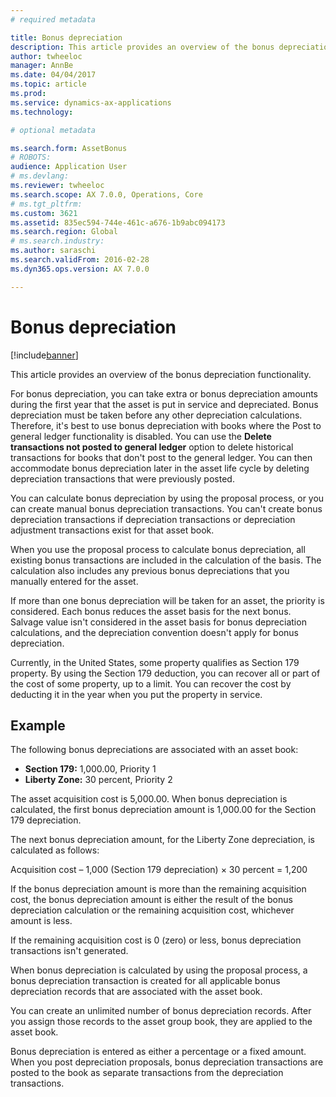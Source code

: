 ```yaml
---
# required metadata

title: Bonus depreciation
description: This article provides an overview of the bonus depreciation functionality.
author: twheeloc
manager: AnnBe
ms.date: 04/04/2017
ms.topic: article
ms.prod: 
ms.service: dynamics-ax-applications
ms.technology: 

# optional metadata

ms.search.form: AssetBonus
# ROBOTS: 
audience: Application User
# ms.devlang: 
ms.reviewer: twheeloc
ms.search.scope: AX 7.0.0, Operations, Core
# ms.tgt_pltfrm: 
ms.custom: 3621
ms.assetid: 835ec594-744e-461c-a676-1b9abc094173
ms.search.region: Global
# ms.search.industry: 
ms.author: saraschi
ms.search.validFrom: 2016-02-28
ms.dyn365.ops.version: AX 7.0.0

---
```


# Bonus depreciation

[!include[banner](../includes/banner.md)]


This article provides an overview of the bonus depreciation functionality.

For bonus depreciation, you can take extra or bonus depreciation amounts during the first year that the asset is put in service and depreciated. Bonus depreciation must be taken before any other depreciation calculations. Therefore, it's best to use bonus depreciation with books where the Post to general ledger functionality is disabled. You can use the **Delete transactions not posted to general ledger** option to delete historical transactions for books that don't post to the general ledger. You can then accommodate bonus depreciation later in the asset life cycle by deleting depreciation transactions that were previously posted. 

You can calculate bonus depreciation by using the proposal process, or you can create manual bonus depreciation transactions. You can't create bonus depreciation transactions if depreciation transactions or depreciation adjustment transactions exist for that asset book.

When you use the proposal process to calculate bonus depreciation, all existing bonus transactions are included in the calculation of the basis. The calculation also includes any previous bonus depreciations that you manually entered for the asset. 

If more than one bonus depreciation will be taken for an asset, the priority is considered. Each bonus reduces the asset basis for the next bonus. Salvage value isn't considered in the asset basis for bonus depreciation calculations, and the depreciation convention doesn't apply for bonus depreciation. 

Currently, in the United States, some property qualifies as Section 179 property. By using the Section 179 deduction, you can recover all or part of the cost of some property, up to a limit. You can recover the cost by deducting it in the year when you put the property in service.

## Example
The following bonus depreciations are associated with an asset book:

-   **Section 179:** 1,000.00, Priority 1
-   **Liberty Zone:** 30 percent, Priority 2

The asset acquisition cost is 5,000.00. When bonus depreciation is calculated, the first bonus depreciation amount is 1,000.00 for the Section 179 depreciation. 

The next bonus depreciation amount, for the Liberty Zone depreciation, is calculated as follows: 

Acquisition cost – 1,000 (Section 179 depreciation) × 30 percent = 1,200 

If the bonus depreciation amount is more than the remaining acquisition cost, the bonus depreciation amount is either the result of the bonus depreciation calculation or the remaining acquisition cost, whichever amount is less. 

If the remaining acquisition cost is 0 (zero) or less, bonus depreciation transactions isn't generated. 

When bonus depreciation is calculated by using the proposal process, a bonus depreciation transaction is created for all applicable bonus depreciation records that are associated with the asset book. 

You can create an unlimited number of bonus depreciation records. After you assign those records to the asset group book, they are applied to the asset book. 

Bonus depreciation is entered as either a percentage or a fixed amount. When you post depreciation proposals, bonus depreciation transactions are posted to the book as separate transactions from the depreciation transactions.



